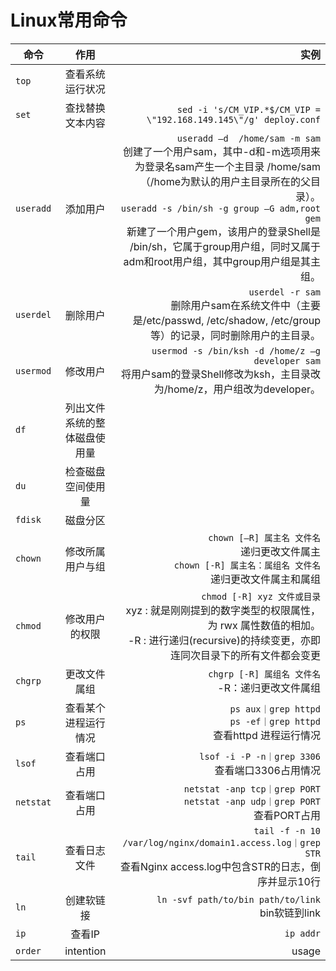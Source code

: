 # Linux常用命令

命令|作用|实例
--|:--:|--:
`top`|查看系统运行状况|
`set`|查找替换文本内容|`sed -i 's/CM_VIP.*$/CM_VIP = \"192.168.149.145\"/g' deploy.conf`
`useradd`|添加用户|`useradd –d  /home/sam -m sam`</br> 创建了一个用户sam，其中-d和-m选项用来为登录名sam产生一个主目录 /home/sam（/home为默认的用户主目录所在的父目录）。</br>`useradd -s /bin/sh -g group –G adm,root gem`</br> 新建了一个用户gem，该用户的登录Shell是 /bin/sh，它属于group用户组，同时又属于adm和root用户组，其中group用户组是其主组。
`userdel`|删除用户|`userdel -r sam` </br> 删除用户sam在系统文件中（主要是/etc/passwd, /etc/shadow, /etc/group等）的记录，同时删除用户的主目录。
`usermod`|修改用户|`usermod -s /bin/ksh -d /home/z –g developer sam` </br>将用户sam的登录Shell修改为ksh，主目录改为/home/z，用户组改为developer。
`df`|列出文件系统的整体磁盘使用量|
`du`|检查磁盘空间使用量|
`fdisk`|磁盘分区|
`chown`|修改所属用户与组|`chown [–R] 属主名 文件名`<br>递归更改文件属主<br>`chown [-R] 属主名：属组名 文件名`<br>递归更改文件属主和属组
`chmod`|修改用户的权限|`chmod [-R] xyz 文件或目录`<br>xyz : 就是刚刚提到的数字类型的权限属性，为 rwx 属性数值的相加。<br>-R : 进行递归(recursive)的持续变更，亦即连同次目录下的所有文件都会变更
`chgrp`|更改文件属组|`chgrp [-R] 属组名 文件名`<br>-R：递归更改文件属组
`ps`|查看某个进程运行情况|`ps aux｜grep httpd` <br>`ps -ef｜grep httpd` <br> 查看httpd 进程运行情况
`lsof`|查看端口占用|`lsof -i -P -n｜grep 3306`<br>查看端口3306占用情况
`netstat`|查看端口占用|`netstat -anp tcp｜grep PORT`<br>`netstat -anp udp｜grep PORT`<br> 查看PORT占用
`tail`|查看日志文件|`tail -f -n 10 /var/log/nginx/domain1.access.log｜grep STR`<br> 查看Nginx access.log中包含STR的日志，倒序并显示10行
`ln`|创建软链接|`ln -svf path/to/bin path/to/link`<br>bin软链到link
`ip`|查看IP|`ip addr`
`order`|intention|usage